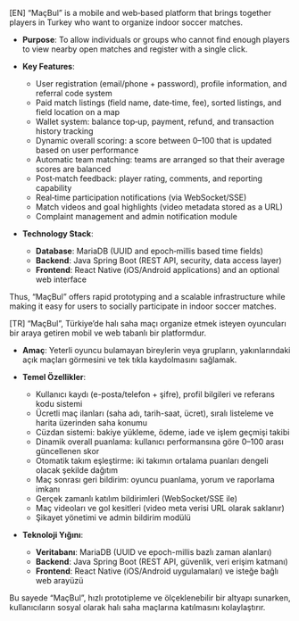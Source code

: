 [EN]
“MaçBul” is a mobile and web‐based platform that brings together players in Turkey who want to organize indoor soccer matches.

* **Purpose**: To allow individuals or groups who cannot find enough players to view nearby open matches and register with a single click.

* **Key Features**:

  * User registration (email/phone + password), profile information, and referral code system
  * Paid match listings (field name, date‐time, fee), sorted listings, and field location on a map
  * Wallet system: balance top‐up, payment, refund, and transaction history tracking
  * Dynamic overall scoring: a score between 0–100 that is updated based on user performance
  * Automatic team matching: teams are arranged so that their average scores are balanced
  * Post‐match feedback: player rating, comments, and reporting capability
  * Real‐time participation notifications (via WebSocket/SSE)
  * Match videos and goal highlights (video metadata stored as a URL)
  * Complaint management and admin notification module

* **Technology Stack**:

  * **Database**: MariaDB (UUID and epoch‐millis based time fields)
  * **Backend**: Java Spring Boot (REST API, security, data access layer)
  * **Frontend**: React Native (iOS/Android applications) and an optional web interface

Thus, “MaçBul” offers rapid prototyping and a scalable infrastructure while making it easy for users to socially participate in indoor soccer matches.


[TR]
“MaçBul”, Türkiye’de halı saha maçı organize etmek isteyen oyuncuları bir araya getiren mobil ve web tabanlı bir platformdur.

* **Amaç**: Yeterli oyuncu bulamayan bireylerin veya grupların, yakınlarındaki açık maçları görmesini ve tek tıkla kaydolmasını sağlamak.

* **Temel Özellikler**:

  * Kullanıcı kaydı (e-posta/telefon + şifre), profil bilgileri ve referans kodu sistemi
  * Ücretli maç ilanları (saha adı, tarih-saat, ücret), sıralı listeleme ve harita üzerinden saha konumu
  * Cüzdan sistemi: bakiye yükleme, ödeme, iade ve işlem geçmişi takibi
  * Dinamik overall puanlama: kullanıcı performansına göre 0–100 arası güncellenen skor
  * Otomatik takım eşleştirme: iki takımın ortalama puanları dengeli olacak şekilde dağıtım
  * Maç sonrası geri bildirim: oyuncu puanlama, yorum ve raporlama imkanı
  * Gerçek zamanlı katılım bildirimleri (WebSocket/SSE ile)
  * Maç videoları ve gol kesitleri (video meta verisi URL olarak saklanır)
  * Şikayet yönetimi ve admin bildirim modülü

* **Teknoloji Yığını**:

  * **Veritabanı**: MariaDB (UUID ve epoch-millis bazlı zaman alanları)
  * **Backend**: Java Spring Boot (REST API, güvenlik, veri erişim katmanı)
  * **Frontend**: React Native (iOS/Android uygulamaları) ve isteğe bağlı web arayüzü

Bu sayede “MaçBul”, hızlı prototipleme ve ölçeklenebilir bir altyapı sunarken, kullanıcıların sosyal olarak halı saha maçlarına katılmasını kolaylaştırır.
